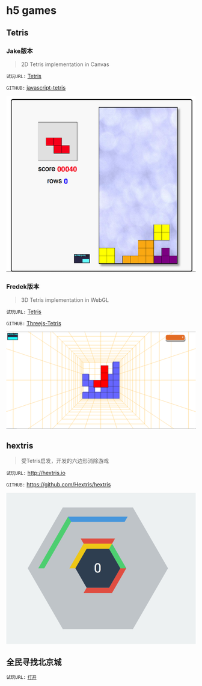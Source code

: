 # h5 games



## Tetris

### Jake版本

> 2D Tetris implementation in Canvas 

`试玩URL:` <a href="http://codeincomplete.com/projects/tetris">Tetris</a>

`GITHUB:` <a href="https://github.com/jakesgordon/javascript-tetris">javascript-tetris</a>

<img src="./img/tetris-jake.png">


### Fredek版本

> 3D Tetris implementation in WebGL 

`试玩URL:` <a href="http://fridek.github.io/Threejs-Tetris/">Tetris</a>

`GITHUB:` <a href="https://github.com/fridek/Threejs-Tetris">Threejs-Tetris</a>

<img src="./img/tetris-fridek.png">



## hextris

> 受Tetris启发，开发的六边形消除游戏

`试玩URL:` <a href="http://hextris.io">http://hextris.io</a>

`GITHUB:` <a href="https://github.com/Hextris/hextris">https://github.com/Hextris/hextris</a>

<img src="./img/hextris.png">





## 全民寻找北京城

`试玩URL:` <a href="http://file1.wisetravel.cn/file/games/find_bj/?from=timeline&isappinstalled=0">`打开`</a>

